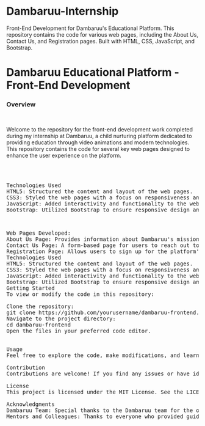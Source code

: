 # Dambaruu-Internship

Front-End Development for Dambaruu's Educational Platform. This repository contains the code for various web pages, including the About Us, Contact Us, and Registration pages. Built with HTML, CSS, JavaScript, and Bootstrap.

<h1>
Dambaruu Educational Platform - Front-End Development </h1>
<h3>
Overview </h3>
<br>

<p> Welcome to the repository for the front-end development work completed during my internship at Dambaruu, a child nurturing platform dedicated to providing education through video animations and modern technologies. This repository contains the code for several key web pages designed to enhance the user experience on the platform. </p>
<br>
<br>

<pre>
Technologies Used
HTML5: Structured the content and layout of the web pages.
CSS3: Styled the web pages with a focus on responsiveness and aesthetics.
JavaScript: Added interactivity and functionality to the web pages.
Bootstrap: Utilized Bootstrap to ensure responsive design and streamline the development process.
</pre>
<br>

<pre>
Web Pages Developed:
About Us Page: Provides information about Dambaruu's mission and team.
Contact Us Page: A form-based page for users to reach out to Dambaruu.
Registration Page: Allows users to sign up for the platform's services.
Technologies Used
HTML5: Structured the content and layout of the web pages.
CSS3: Styled the web pages with a focus on responsiveness and aesthetics.
JavaScript: Added interactivity and functionality to the web pages.
Bootstrap: Utilized Bootstrap to ensure responsive design and streamline the development process.
Getting Started
To view or modify the code in this repository:

Clone the repository:
git clone https://github.com/yourusername/dambaruu-frontend.git
Navigate to the project directory:
cd dambaruu-frontend
Open the files in your preferred code editor.


Usage
Feel free to explore the code, make modifications, and learn from the implementation of modern front-end techniques. If you have any suggestions or improvements, feel free to submit a pull request.

Contribution
Contributions are welcome! If you find any issues or have ideas for enhancements, please create a new issue or submit a pull request.

License
This project is licensed under the MIT License. See the LICENSE file for more details.

Acknowledgments
Dambaruu Team: Special thanks to the Dambaruu team for the opportunity to work on this project.
Mentors and Colleagues: Thanks to everyone who provided guidance and feedback throughout the internship.
</pre>
